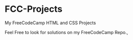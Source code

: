 # FCC-Projects
My FreeCodeCamp HTML and CSS Projects

Feel Free to look for solutions on my FreeCodeCamp Repo.,
